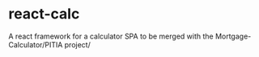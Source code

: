 # react-calc
A react framework for a calculator SPA to be merged with the Mortgage-Calculator/PITIA project/
